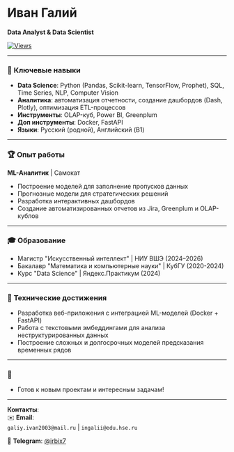 # Иван Галий  
**Data Analyst & Data Scientist**  

[![Views](https://u8views.com/api/v1/github/profiles/63663261/views/day-week-month-total-count.svg)](https://u8views.com/github/1vlex)

---

### 📌 **Ключевые навыки**  
- **Data Science**: Python (Pandas, Scikit-learn, TensorFlow, Prophet), SQL, Time Series, NLP, Computer Vision  
- **Аналитика**: автоматизация отчетности, создание дашбордов (Dash, Plotly), оптимизация ETL-процессов  
- **Инструменты**: OLAP-куб, Power BI, Greenplum
- **Доп инструменты**: Docker, FastAPI
- **Языки**: Русский (родной), Английский (B1)  

---

### 🏆 **Опыт работы**  
**ML-Аналитик** | Самокат
- Построение моделей для заполнение пропусков данных  
- Прогнозные модели для стратегических решений  
- Разработка интерактивных дашбордов
- Создание автоматизированных отчетов из Jira, Greenplum и OLAP-кублов  

---

### 🎓 **Образование**  
- Магистр "Искусственный интеллект" | НИУ ВШЭ (2024–2026)  
- Бакалавр "Математика и компьютерные науки" | КубГУ (2020-2024)
- Курс "Data Science" | Яндекс.Практикум (2024)  

---

### 🔧 **Технические достижения**  
- Разработка веб-приложения с интеграцией ML-моделей (Docker + FastAPI)  
- Работа с текстовыми эмбеддингами для анализа неструктурированных данных
- Построение сложных и долгосрочных моделей предсказания временных рядов 


---

### 📍
* Готов к новым проектам и интересным задачам!

---

**Контакты**:  
✉️ **Email**:  
`galiy.ivan2003@mail.ru` | `ingalii@edu.hse.ru` 

📱 **Telegram**: [@irbix7](https://t.me/irbix7)
